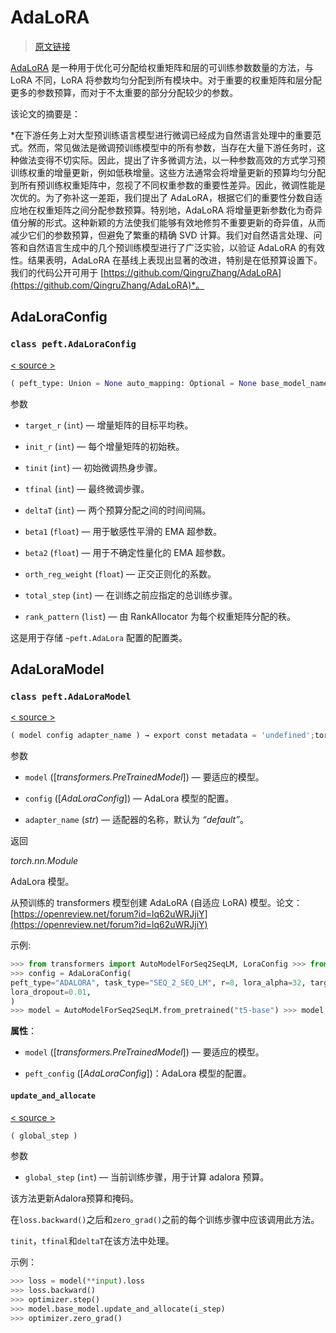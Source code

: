# AdaLoRA

> [原文链接](https://huggingface.co/docs/peft/package_reference/adalora)

[AdaLoRA](https://hf.co/papers/2303.10512) 是一种用于优化可分配给权重矩阵和层的可训练参数数量的方法，与 LoRA 不同，LoRA 将参数均匀分配到所有模块中。对于重要的权重矩阵和层分配更多的参数预算，而对于不太重要的部分分配较少的参数。

该论文的摘要是：

*在下游任务上对大型预训练语言模型进行微调已经成为自然语言处理中的重要范式。然而，常见做法是微调预训练模型中的所有参数，当存在大量下游任务时，这种做法变得不切实际。因此，提出了许多微调方法，以一种参数高效的方式学习预训练权重的增量更新，例如低秩增量。这些方法通常会将增量更新的预算均匀分配到所有预训练权重矩阵中，忽视了不同权重参数的重要性差异。因此，微调性能是次优的。为了弥补这一差距，我们提出了 AdaLoRA，根据它们的重要性分数自适应地在权重矩阵之间分配参数预算。特别地，AdaLoRA 将增量更新参数化为奇异值分解的形式。这种新颖的方法使我们能够有效地修剪不重要更新的奇异值，从而减少它们的参数预算，但避免了繁重的精确 SVD 计算。我们对自然语言处理、问答和自然语言生成中的几个预训练模型进行了广泛实验，以验证 AdaLoRA 的有效性。结果表明，AdaLoRA 在基线上表现出显著的改进，特别是在低预算设置下。我们的代码公开可用于 [https://github.com/QingruZhang/AdaLoRA](https://github.com/QingruZhang/AdaLoRA)*。

## AdaLoraConfig

### `class peft.AdaLoraConfig`

[< source >](https://github.com/huggingface/peft/blob/v0.8.2/src/peft/tuners/adalora/config.py#L22)

```py
( peft_type: Union = None auto_mapping: Optional = None base_model_name_or_path: Optional = None revision: Optional = None task_type: Union = None inference_mode: bool = False r: int = 8 target_modules: Optional[Union[list[str], str]] = None lora_alpha: int = 8 lora_dropout: float = 0.0 fan_in_fan_out: bool = False bias: Literal['none', 'all', 'lora_only'] = 'none' use_rslora: bool = False modules_to_save: Optional[list[str]] = None init_lora_weights: bool | Literal['gaussian', 'loftq'] = True layers_to_transform: Optional[Union[list[int], int]] = None layers_pattern: Optional[Union[list[str], str]] = None rank_pattern: Optional = None alpha_pattern: Optional[dict] = <factory> megatron_config: Optional[dict] = None megatron_core: Optional[str] = 'megatron.core' loftq_config: Union[LoftQConfig, dict] = <factory> target_r: int = 8 init_r: int = 12 tinit: int = 0 tfinal: int = 0 deltaT: int = 1 beta1: float = 0.85 beta2: float = 0.85 orth_reg_weight: float = 0.5 total_step: Optional = None )
```

参数

+   `target_r` (`int`) — 增量矩阵的目标平均秩。

+   `init_r` (`int`) — 每个增量矩阵的初始秩。

+   `tinit` (`int`) — 初始微调热身步骤。

+   `tfinal` (`int`) — 最终微调步骤。

+   `deltaT` (`int`) — 两个预算分配之间的时间间隔。

+   `beta1` (`float`) — 用于敏感性平滑的 EMA 超参数。

+   `beta2` (`float`) — 用于不确定性量化的 EMA 超参数。

+   `orth_reg_weight` (`float`) — 正交正则化的系数。

+   `total_step` (`int`) — 在训练之前应指定的总训练步骤。

+   `rank_pattern` (`list`) — 由 RankAllocator 为每个权重矩阵分配的秩。

这是用于存储 `~peft.AdaLora` 配置的配置类。

## AdaLoraModel

### `class peft.AdaLoraModel`

[< source >](https://github.com/huggingface/peft/blob/v0.8.2/src/peft/tuners/adalora/model.py#L35)

```py
( model config adapter_name ) → export const metadata = 'undefined';torch.nn.Module
```

参数

+   `model` ([*transformers.PreTrainedModel*]) — 要适应的模型。

+   `config` ([*AdaLoraConfig*]) — AdaLora 模型的配置。

+   `adapter_name` (*str*) — 适配器的名称，默认为 *“default”*。

返回

*torch.nn.Module*

AdaLora 模型。

从预训练的 transformers 模型创建 AdaLoRA (自适应 LoRA) 模型。论文：[https://openreview.net/forum?id=lq62uWRJjiY](https://openreview.net/forum?id=lq62uWRJjiY)

示例:

```py
>>> from transformers import AutoModelForSeq2SeqLM, LoraConfig >>> from peft import AdaLoraModel, AdaLoraConfig
>>> config = AdaLoraConfig(
peft_type="ADALORA", task_type="SEQ_2_SEQ_LM", r=8, lora_alpha=32, target_modules=["q", "v"],
lora_dropout=0.01,
)
>>> model = AutoModelForSeq2SeqLM.from_pretrained("t5-base") >>> model = AdaLoraModel(model, config, "default")
```

**属性**：

+   `model` ([*transformers.PreTrainedModel*]) — 要适应的模型。

+   `peft_config` ([*AdaLoraConfig*])：AdaLora 模型的配置。

#### `update_and_allocate`

[< source >](https://github.com/huggingface/peft/blob/v0.8.2/src/peft/tuners/adalora/model.py#L306)

```py
( global_step )
```

参数

+   `global_step` (`int`) — 当前训练步骤，用于计算 adalora 预算。

该方法更新Adalora预算和掩码。

在`loss.backward()`之后和`zero_grad()`之前的每个训练步骤中应该调用此方法。

`tinit`，`tfinal`和`deltaT`在该方法中处理。

示例：

```py
>>> loss = model(**input).loss
>>> loss.backward()
>>> optimizer.step()
>>> model.base_model.update_and_allocate(i_step)
>>> optimizer.zero_grad()
```
